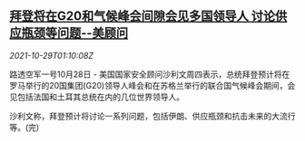 <!--1635471062000-->
[拜登将在G20和气候峰会间隙会见多国领导人 讨论供应瓶颈等问题--美顾问](https://cn.reuters.com/article/usbiden-g20climate-1029-idCNKBS2HJ049)
------

<div><i>2021-10-29T01:10:08Z</i></div><p>路透空军一号10月28日 - 美国国家安全顾问沙利文周四表示，总统拜登预计将在罗马举行的20国集团(G20)领导人峰会和在苏格兰举行的联合国气候峰会期间，会见包括法国和土耳其总统在内的几位世界领导人。</p><p>沙利文称，拜登预计将讨论一系列问题，包括伊朗、供应瓶颈和抗击未来的大流行等。(完)</p>
